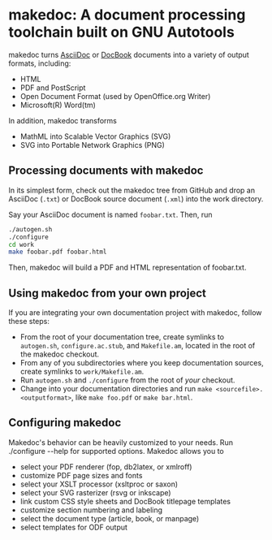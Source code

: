 # makedoc: A document processing toolchain built on GNU Autotools

makedoc turns [AsciiDoc](http://www.methods.co.nz/asciidoc/) or
[DocBook](http://www.docbook.org) documents into a variety of output
formats, including:

* HTML
* PDF and PostScript
* Open Document Format (used by OpenOffice.org Writer)
* Microsoft(R) Word(tm)

In addition, makedoc transforms

* MathML into Scalable Vector Graphics (SVG)
* SVG into Portable Network Graphics (PNG)

## Processing documents with makedoc

In its simplest form, check out the makedoc tree from GitHub and drop
an AsciiDoc (`.txt`) or DocBook source document (`.xml`) into the work
directory.

Say your AsciiDoc document is named `foobar.txt`. Then, run

```bash
./autogen.sh
./configure
cd work
make foobar.pdf foobar.html
```

Then, makedoc will build a PDF and HTML representation of foobar.txt.

## Using makedoc from your own project

If you are integrating your own documentation project with makedoc,
follow these steps:

* From the root of your documentation tree, create symlinks to
  `autogen.sh`, `configure.ac.stub`, and `Makefile.am`, located in the root
  of the makedoc checkout.
* From any of you subdirectories where you keep documentation sources,
  create symlinks to `work/Makefile.am`.
* Run `autogen.sh` and `./configure` from the root of _your_ checkout.
* Change into your documentation directories and run `make
  <sourcefile>.<outputformat>`, like `make foo.pdf` or `make bar.html`.

## Configuring makedoc

Makedoc's behavior can be heavily customized to your needs. Run
./configure --help for supported options. Makedoc allows you to

* select your PDF renderer (fop, db2latex, or xmlroff)
* customize PDF page sizes and fonts
* select your XSLT processor (xsltproc or saxon)
* select your SVG rasterizer (rsvg or inkscape)
* link custom CSS style sheets and DocBook titlepage templates
* customize section numbering and labeling
* select the document type (article, book, or manpage)
* select templates for ODF output
